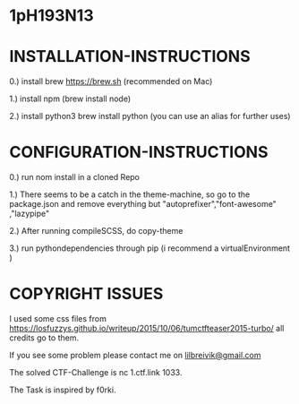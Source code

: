 # 1pH193N13

# INSTALLATION-INSTRUCTIONS 

0.) install brew  https://brew.sh (recommended on Mac)

1.) install npm (brew install node)

2.) install python3 brew install python
(you can use an alias for further uses)

# CONFIGURATION-INSTRUCTIONS

0.) run nom install in a cloned Repo 

1.) There seems to be a catch in the theme-machine, 
so go to the package.json and remove everything 
but  "autoprefixer","font-awesome" ,"lazypipe"

2.) After running compileSCSS, do copy-theme

3.) run pythondependencies through pip (i recommend a virtualEnvironment )

# COPYRIGHT ISSUES 

I used some css files from https://losfuzzys.github.io/writeup/2015/10/06/tumctfteaser2015-turbo/
all credits go to them. 

If you see some problem please contact me on lilbreivik@gmail.com 

The solved CTF-Challenge is nc 1.ctf.link 1033. 

The Task is inspired by f0rki. 